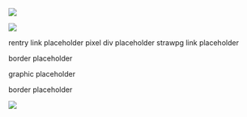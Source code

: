 ![](https://files.catbox.moe/8cm4b6.png)

![](https://komarev.com/ghpvc/?username=idiosyncraticNerd) 

rentry link placeholder pixel div placeholder strawpg link placeholder

border placeholder

graphic placeholder

border placeholder

![](https://files.catbox.moe/sfbfpe.png)
